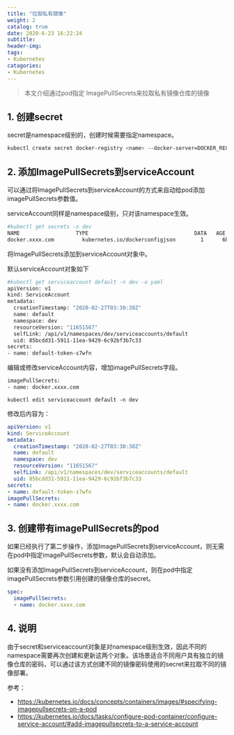 ```yaml
---
title: "拉取私有镜像"
weight: 2
catalog: true
date: 2020-6-23 16:22:24
subtitle:
header-img:
tags:
- Kubernetes
catagories:
- Kubernetes
---
```



> 本文介绍通过pod指定 ImagePullSecrets来拉取私有镜像仓库的镜像

## 1. 创建secret

secret是namespace级别的，创建时候需要指定namespace。

```bash
kubectl create secret docker-registry <name> --docker-server=DOCKER_REGISTRY_SERVER --docker-username=DOCKER_USER --docker-password=DOCKER_PASSWORD -n <NAMESPACE>
```

##  2. 添加ImagePullSecrets到serviceAccount

可以通过将ImagePullSecrets到serviceAccount的方式来自动给pod添加imagePullSecrets参数值。

serviceAccount同样是namespace级别，只对该namespace生效。

```bash
#kubectl get secrets -n dev
NAME                  TYPE                                  DATA   AGE
docker.xxxx.com         kubernetes.io/dockerconfigjson        1      6h23m
```

将ImagePullSecrets添加到serviceAccount对象中。

默认serviceAccount对象如下

```bash
#kubectl get serviceaccount default -n dev -o yaml
apiVersion: v1
kind: ServiceAccount
metadata:
  creationTimestamp: "2020-02-27T03:30:38Z"
  name: default
  namespace: dev
  resourceVersion: "11651567"
  selfLink: /api/v1/namespaces/dev/serviceaccounts/default
  uid: 85bcdd31-5911-11ea-9429-6c92bf3b7c33
secrets:
- name: default-token-s7wfn
```

编辑或修改serviceAccount内容，增加imagePullSecrets字段。

```bash
imagePullSecrets:
- name: docker.xxxx.com
```

`kubectl edit serviceaccount default -n dev`

修改后内容为：

```yaml
apiVersion: v1
kind: ServiceAccount
metadata:
  creationTimestamp: "2020-02-27T03:30:38Z"
  name: default
  namespace: dev
  resourceVersion: "11651567"
  selfLink: /api/v1/namespaces/dev/serviceaccounts/default
  uid: 85bcdd31-5911-11ea-9429-6c92bf3b7c33
secrets:
- name: default-token-s7wfn
imagePullSecrets:
- name: docker.xxxx.com
```

## 3. 创建带有imagePullSecrets的pod

如果已经执行了第二步操作，添加ImagePullSecrets到serviceAccount，则无需在pod中指定imagePullSecrets参数，默认会自动添加。

如果没有添加ImagePullSecrets到serviceAccount，则在pod中指定imagePullSecrets参数引用创建的镜像仓库的secret。

```yaml
spec:
  imagePullSecrets:
  - name: docker.xxxx.com
```

## 4. 说明

由于secret和serviceaccount对象是对namespace级别生效，因此不同的namespace需要再次创建和更新这两个对象。该场景适合不同用户具有独立的镜像仓库的密码，可以通过该方式创建不同的镜像密码使用的secret来拉取不同的镜像部署。



参考：

- https://kubernetes.io/docs/concepts/containers/images/#specifying-imagepullsecrets-on-a-pod
- https://kubernetes.io/docs/tasks/configure-pod-container/configure-service-account/#add-imagepullsecrets-to-a-service-account